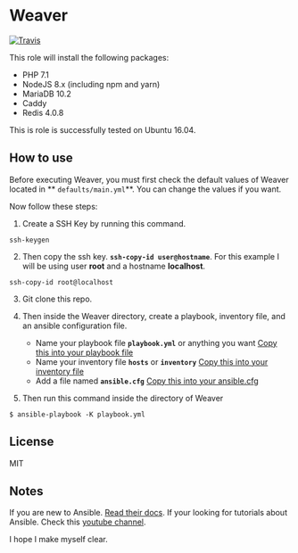# Weaver
[![Travis](https://img.shields.io/travis/rppf/weaver.svg?style=flat-square)](https://travis-ci.org/rppf/weaver)

This role will install the following packages:
- PHP 7.1
- NodeJS 8.x (including npm and yarn)
- MariaDB 10.2
- Caddy
- Redis 4.0.8

This is role is successfully tested on Ubuntu 16.04.

## How to use
Before executing Weaver, you must first check the default values of Weaver located in ** `defaults/main.yml`**. You can change the values if you want.

Now follow these steps:
1. Create a SSH Key by running this command.
```shell
ssh-keygen
```

2. Then copy the ssh key. **`ssh-copy-id user@hostname`**. For this example I will be using user **root** and a hostname **localhost**.
```shell
ssh-copy-id root@localhost
```
3. Git clone this repo.

4. Then inside the Weaver directory, create a playbook, inventory file, and an ansible configuration file.
	- Name your playbook file **`playbook.yml`** or anything you want
[Copy this into your playbook file](https://gist.github.com/rppf/86cb22d52b65add74f6b0a89162d2777 "Copy this into your playbook file")
	- Name your inventory file **`hosts`** or **`inventory`**
[Copy this into your inventory file](https://gist.github.com/rppf/d82467a7dd36b784a945786d22cb10ab "Copy this into your inventory file")
	- Add a file named **`ansible.cfg`**
[Copy this into your ansible.cfg](https://gist.github.com/rppf/1a33bb5d6baa381a18ac92831270bc3e "Copy this into your ansible.cfg")
5. Then run this command inside the directory of Weaver
```shell
$ ansible-playbook -K playbook.yml
```

## License
MIT

## Notes
If you are new to Ansible. [Read their docs](https://docs.ansible.com/ansible/2.5/index.html "Read their docs").
If your looking for tutorials about Ansible. Check this [youtube channel](https://www.youtube.com/watch?v=icR-df2Olm8&list=PLFiccIuLB0OiWh7cbryhCaGPoqjQ62NpU "youtube channel").

I hope I make myself clear.
